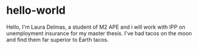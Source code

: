 # hello-world

Hello, I'm Laura Delmas, a student of M2 APE and i will work with IPP on unemployment insurance for my master thesis.
I've had tacos on the moon and find them far superior to Earth tacos. 
